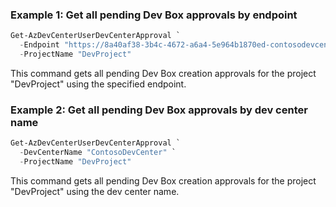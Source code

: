 ### Example 1: Get all pending Dev Box approvals by endpoint
```powershell
Get-AzDevCenterUserDevCenterApproval `
  -Endpoint "https://8a40af38-3b4c-4672-a6a4-5e964b1870ed-contosodevcenter.centralus.devcenter.azure.com/" `
  -ProjectName "DevProject"
```
This command gets all pending Dev Box creation approvals for the project "DevProject" using the specified endpoint.

### Example 2: Get all pending Dev Box approvals by dev center name
```powershell
Get-AzDevCenterUserDevCenterApproval `
  -DevCenterName "ContosoDevCenter" `
  -ProjectName "DevProject"
```
This command gets all pending Dev Box creation approvals for the project "DevProject" using the dev center name.